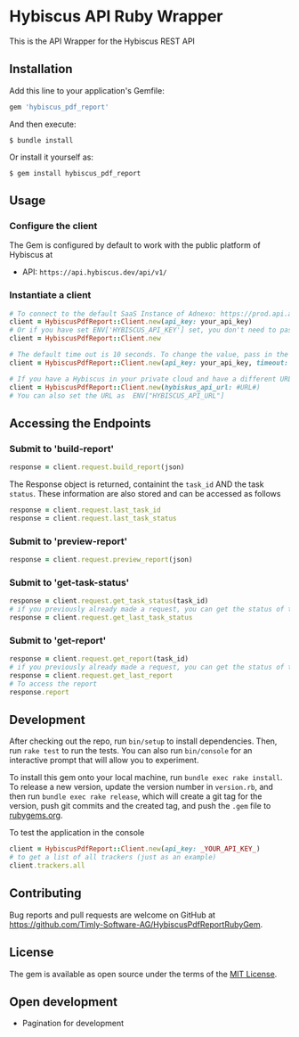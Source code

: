 # Hybiscus API Ruby Wrapper

This is the API Wrapper for the Hybiscus REST API

## Installation

Add this line to your application's Gemfile:

```ruby
gem 'hybiscus_pdf_report'
```

And then execute:

    $ bundle install

Or install it yourself as:

    $ gem install hybiscus_pdf_report

## Usage
### Configure the client
The Gem is configured by default to work with the public platform of Hybiscus at
* API: `https://api.hybiscus.dev/api/v1/`

### Instantiate a client
```ruby
# To connect to the default SaaS Instance of Adnexo: https://prod.api.ax-track.ch/api/v1
client = HybiscusPdfReport::Client.new(api_key: your_api_key)
# Or if you have set ENV['HYBISCUS_API_KEY'] set, you don't need to pass in the api key.
client = HybiscusPdfReport::Client.new

# The default time out is 10 seconds. To change the value, pass in the parameter
client = HybiscusPdfReport::Client.new(api_key: your_api_key, timeout: 20)

# If you have a Hybiscus in your private cloud and have a different URL, you can pass the URL as a parameter
client = HybiscusPdfReport::Client.new(hybiskus_api_url: #URL#)
# You can also set the URL as  ENV["HYBISCUS_API_URL"]
```

## Accessing the Endpoints
### Submit to 'build-report'
```ruby
response = client.request.build_report(json)
```
The Response object is returned, containint the `task_id` AND the task `status`. These information are also stored and can be accessed as follows
```ruby
response = client.request.last_task_id
response = client.request.last_task_status
```

### Submit to 'preview-report'
```ruby
response = client.request.preview_report(json)
```
### Submit to 'get-task-status'
```ruby
response = client.request.get_task_status(task_id)
# if you previously already made a request, you can get the status of the last task directly without having to store and pass the task_id
response = client.request.get_last_task_status
```

### Submit to 'get-report'
```ruby
response = client.request.get_report(task_id)
# if you previously already made a request, you can get the status of the last task directly without having to store and pass the task_id
response = client.request.get_last_report
# To access the report
response.report
```

## Development

After checking out the repo, run `bin/setup` to install dependencies. Then, run `rake test` to run the tests. You can also run `bin/console` for an interactive prompt that will allow you to experiment.

To install this gem onto your local machine, run `bundle exec rake install`. To release a new version, update the version number in `version.rb`, and then run `bundle exec rake release`, which will create a git tag for the version, push git commits and the created tag, and push the `.gem` file to [rubygems.org](https://rubygems.org).

To test the application in the console
```ruby
client = HybiscusPdfReport::Client.new(api_key: _YOUR_API_KEY_)
# to get a list of all trackers (just as an example)
client.trackers.all
```

## Contributing

Bug reports and pull requests are welcome on GitHub at https://github.com/Timly-Software-AG/HybiscusPdfReportRubyGem.

## License

The gem is available as open source under the terms of the [MIT License](https://opensource.org/licenses/MIT).

## Open development
* Pagination for development


